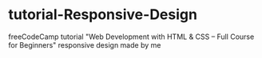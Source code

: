 # tutorial-Responsive-Design
freeCodeCamp tutorial "Web Development with HTML &amp; CSS – Full Course for Beginners" responsive design made by me
